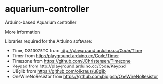 # aquarium-controller
Arduino-based Aquarium controller

[More information](http://destevez.net/electronics-projects/arduino-aquarium-controller/)

Libraries required for the Arduino software:

* Time, DS1307RTC from http://playground.arduino.cc/Code/Time
* Timer from http://playground.arduino.cc/Code/Timer
* Timezone from https://github.com/JChristensen/Timezone
* Keypad from http://playground.arduino.cc/Code/Keypad
* U8glib from https://github.com/olikraus/u8glib
* OneWireNoResistor from https://github.com/bigjosh/OneWireNoResistor

